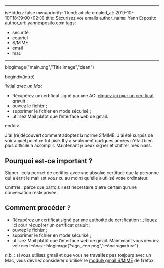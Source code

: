 -----
isHidden:       false
menupriority:   1
kind:           article
created_at:     2010-10-10T18:39:00+02:00
title: Sécurisez vos emails
author_name: Yann Esposito
author_uri: yannesposito.com
tags:
  - securité
  - courriel
  - S/MIME
  - email
  - mac
-----

blogimage("main.png","Title image","clean")

begindiv(intro)


%tlal _avec un Mac_ 

- Récupérez un certificat signé par une AC: [cliquez ici pour un certificat gratuit](http://www.instantssl.com/ssl-certificate-products/free-email-certificate.html) ;
- ouvrez le fichier ;
- supprimer le fichier en mode sécurisé ;
- utilisez Mail plutôt que l'interface web de gmail.

enddiv

J'ai (re)découvert comment adoptez la norme S/MIME. 
J'ai été surpris de voir à quel point ce fut aisé.
Il y a seulement quelques années c'était bien plus difficile à accomplir.
Maintenant je peux signer et chiffrer mes mails.

## Pourquoi est-ce important ?

Signer : cela permet de certifier avec une absolue certitude que la personne qui a écrit le mail est _vous_ ou au moins qu'elle a utilisé votre ordinateur.

Chiffrer : parce que parfois il est nécessaire d'être certain qu'une conversation reste privée.

## Comment procéder ?

- Récupérez un certificat signé par une authorité de certification : [cliquez ici pour récupérer un certificat gratuit](http://www.instantssl.com/ssl-certificate-products/free-email-certificate.html) ;
- ouvrez le fichier ;
- supprimer le fichier en mode sécurisé ;
- utilisez Mail plutôt que l'interface web de gmail.
  Maintenant vous devriez voir ces icônes : 
  blogimage("sign_icon.png","icône signature")

_n.b._ : si vous utilisez gmail et que vous ne travaillez pas toujours avec un Mac, vous devriez considérer d'utiliser le [module gmail S/MIME](https://addons.mozilla.org/firefox/addon/592) de firefox.
